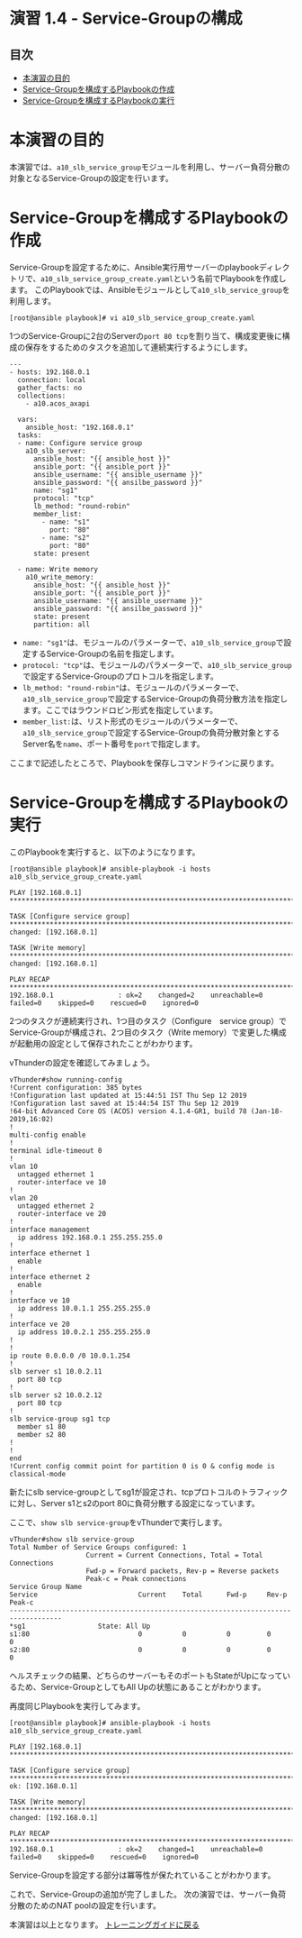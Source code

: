 # 演習 1.4 - Service-Groupの構成

## 目次

- [本演習の目的](#本演習の目的)
- [Service-Groupを構成するPlaybookの作成](#Service-Groupを構成するPlaybookの作成)
- [Service-Groupを構成するPlaybookの実行](#Service-Groupを構成するPlaybookの実行)

# 本演習の目的

本演習では、`a10_slb_service_group`モジュールを利用し、サーバー負荷分散の対象となるService-Groupの設定を行います。

# Service-Groupを構成するPlaybookの作成

Service-Groupを設定するために、Ansible実行用サーバーのplaybookディレクトリで、`a10_slb_service_group_create.yaml`という名前でPlaybookを作成します。
このPlaybookでは、Ansibleモジュールとして`a10_slb_service_group`を利用します。

```
[root@ansible playbook]# vi a10_slb_service_group_create.yaml
```

1つのService-Groupに2台のServerの`port 80 tcp`を割り当て、構成変更後に構成の保存をするためのタスクを追加して連続実行するようにします。

``` 
---
- hosts: 192.168.0.1
  connection: local
  gather_facts: no
  collections:
    - a10.acos_axapi

  vars:
    ansible_host: "192.168.0.1"
  tasks:
  - name: Configure service group
    a10_slb_server:
      ansible_host: "{{ ansible_host }}"
      ansible_port: "{{ ansible_port }}"
      ansible_username: "{{ ansible_username }}"
      ansible_password: "{{ ansilbe_password }}"
      name: "sg1"
      protocol: "tcp"
      lb_method: "round-robin"
      member_list:
        - name: "s1"
          port: "80"
        - name: "s2"
          port: "80"
      state: present

  - name: Write memory
    a10_write_memory:
      ansible_host: "{{ ansible_host }}"
      ansible_port: "{{ ansible_port }}"
      ansible_username: "{{ ansible_username }}"
      ansible_password: "{{ ansilbe_password }}"
      state: present
      partition: all
```

- `name: "sg1"`は、モジュールのパラメーターで、`a10_slb_service_group`で設定するService-Groupの名前を指定します。
- `protocol: "tcp"`は、モジュールのパラメーターで、`a10_slb_service_group`で設定するService-Groupのプロトコルを指定します。
- `lb_method: "round-robin"`は、モジュールのパラメーターで、`a10_slb_service_group`で設定するService-Groupの負荷分散方法を指定します。ここではラウンドロビン形式を指定しています。
- `member_list:`は、リスト形式のモジュールのパラメーターで、`a10_slb_service_group`で設定するService-Groupの負荷分散対象とするServer名を`name`、ポート番号を`port`で指定します。

ここまで記述したところで、Playbookを保存しコマンドラインに戻ります。

# Service-Groupを構成するPlaybookの実行

このPlaybookを実行すると、以下のようになります。

```
[root@ansible playbook]# ansible-playbook -i hosts a10_slb_service_group_create.yaml

PLAY [192.168.0.1] ********************************************************************************************************************************

TASK [Configure service group] ********************************************************************************************************************
changed: [192.168.0.1]

TASK [Write memory] *******************************************************************************************************************************
changed: [192.168.0.1]

PLAY RECAP ****************************************************************************************************************************************
192.168.0.1                : ok=2    changed=2    unreachable=0    failed=0    skipped=0    rescued=0    ignored=0

```

2つのタスクが連続実行され、1つ目のタスク（Configure　service group）でService-Groupが構成され、2つ目のタスク（Write memory）で変更した構成が起動用の設定として保存されたことがわかります。

vThunderの設定を確認してみましょう。

```
vThunder#show running-config
!Current configuration: 385 bytes
!Configuration last updated at 15:44:51 IST Thu Sep 12 2019
!Configuration last saved at 15:44:54 IST Thu Sep 12 2019
!64-bit Advanced Core OS (ACOS) version 4.1.4-GR1, build 78 (Jan-18-2019,16:02)
!
multi-config enable
!
terminal idle-timeout 0
!
vlan 10
  untagged ethernet 1
  router-interface ve 10
!
vlan 20
  untagged ethernet 2
  router-interface ve 20
!
interface management
  ip address 192.168.0.1 255.255.255.0
!
interface ethernet 1
  enable
!
interface ethernet 2
  enable
!
interface ve 10
  ip address 10.0.1.1 255.255.255.0
!
interface ve 20
  ip address 10.0.2.1 255.255.255.0
!
!
ip route 0.0.0.0 /0 10.0.1.254
!
slb server s1 10.0.2.11
  port 80 tcp
!
slb server s2 10.0.2.12
  port 80 tcp
!
slb service-group sg1 tcp
  member s1 80
  member s2 80
!
!
end
!Current config commit point for partition 0 is 0 & config mode is classical-mode
```

新たにslb service-groupとしてsg1が設定され、tcpプロトコルのトラフィックに対し、Server s1とs2のport 80に負荷分散する設定になっています。

ここで、`show slb service-group`をvThunderで実行します。

```
vThunder#show slb service-group
Total Number of Service Groups configured: 1
                   Current = Current Connections, Total = Total Connections
                   Fwd-p = Forward packets, Rev-p = Reverse packets
                   Peak-c = Peak connections
Service Group Name
Service                         Current    Total      Fwd-p     Rev-p     Peak-c
-----------------------------------------------------------------------------------
*sg1                  State: All Up
s1:80                           0          0          0         0         0
s2:80                           0          0          0         0         0
```

ヘルスチェックの結果、どちらのサーバーもそのポートもStateがUpになっているため、Service-GroupとしてもAll Upの状態にあることがわかります。

再度同じPlaybookを実行してみます。
```
[root@ansible playbook]# ansible-playbook -i hosts a10_slb_service_group_create.yaml

PLAY [192.168.0.1] ********************************************************************************************************************************

TASK [Configure service group] ********************************************************************************************************************
ok: [192.168.0.1]

TASK [Write memory] *******************************************************************************************************************************
changed: [192.168.0.1]

PLAY RECAP ****************************************************************************************************************************************
192.168.0.1                : ok=2    changed=1    unreachable=0    failed=0    skipped=0    rescued=0    ignored=0

```

Service-Groupを設定する部分は冪等性が保たれていることがわかります。

これで、Service-Groupの追加が完了しました。
次の演習では、サーバー負荷分散のためのNAT poolの設定を行います。

本演習は以上となります。  [トレーニングガイドに戻る](../README.ja.md)
